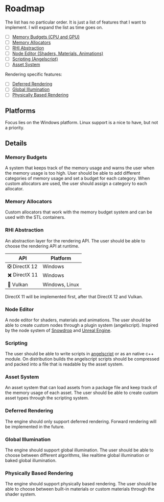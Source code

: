 # Roadmap

The list has no particular order. It is just a list of features that I want to implement.
I will expand the list as time goes on.

- [ ] [Memory Budgets (CPU and GPU)](#memory-budgets)
- [ ] [Memory Allocators](#memory-allocators)
- [ ] [RHI Abstraction](#rhi-abstraction)
- [ ] [Node Editor (Shaders, Materials, Animations)](#node-editor)
- [ ] [Scripting (Angelscript)](#scripting)
- [ ] [Asset System](#asset-system)

Rendering specific features:

- [ ] [Deferred Rendering](#deferred-rendering)
- [ ] [Global Illumination](#global-illumination)
- [ ] [Physically Based Rendering](#physically-based-rendering)

## Platforms

Focus lies on the Windows platform. Linux support is a nice to have, but not a priority.

## Details

### Memory Budgets

A system that keeps track of the memory usage and warns the user when the memory usage is too high.
User should be able to add different categories of memory usage and set a budget for each category.
When custom allocators are used, the user should assign a category to each allocator.

### Memory Allocators

Custom allocators that work with the memory budget system and can be used with the STL containers.

### RHI Abstraction

An abstraction layer for the rendering API. The user should be able to choose the rendering API at runtime.

| API           | Platform       |
| ------------- | -------------- |
| ❎ DirectX 12 | Windows        |
| ✖️ DirectX 11 | Windows        |
| 🌋 Vulkan     | Windows, Linux |

DirectX 11 will be implemented first, after that DirectX 12 and Vulkan.

### Node Editor

A node editor for shaders, materials and animations. The user should be able to create custom nodes through a plugin system (angelscript). Inspired by the node system of [Snowdrop](https://www.massive.se/project/snowdrop-engine/) and [Unreal Engine](https://www.unrealengine.com/).

### Scripting

The user should be able to write scripts in [angelscript](https://www.angelcode.com/angelscript/) or as an native c++ module. On distribution builds the angelscript scripts should be compressed and packed into a file that is readable by the asset system.

### Asset System

An asset system that can load assets from a package file and keep track of the memory usage of each asset. The user should be able to create custom asset types through the scripting system.

### Deferred Rendering

The engine should only support deferred rendering. Forward rendering will be implemented in the future.

### Global Illumination

The engine should support global illumination. The user should be able to choose between different algorithms, like realtime global illumination or baked global illumination.

### Physically Based Rendering

The engine should support physically based rendering. The user should be able to choose between built-in materials or custom materials through the shader system.
